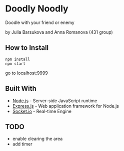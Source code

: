 ﻿# Doodly Noodly

Doodle with your friend or enemy

by Julia Barsukova and Anna Romanova (431 group)

## How to Install

```
npm install
npm start
```

go to localhost:9999

## Built With

* [Node.js](https://nodejs.org) - Server-side JavaScript runtime
* [Express.js](https://expressjs.com/) - Web application framework for Node.js
* [Socket.io](https://maven.apache.org/) - Real-time Engine

## TODO

* enable clearing the area
* add timer
